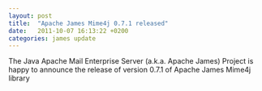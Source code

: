 ```yaml
---
layout: post
title:  "Apache James Mime4j 0.7.1 released"
date:   2011-10-07 16:13:22 +0200
categories: james update
---
```


The Java Apache Mail Enterprise Server (a.k.a. Apache James) Project is happy to announce the release of version 0.7.1 of Apache James Mime4j library

